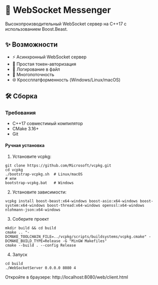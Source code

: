 # 🚀 WebSocket Messenger

Высокопроизводительный WebSocket сервер на C++17 с использованием Boost.Beast.

## ✨ Возможности

- ⚡ Асинхронный WebSocket сервер
- 🔐 Простая токен-авторизация
- 📝 Логирование в файл
- 🧵 Многопоточность
- 🌐 Кроссплатформенность (Windows/Linux/macOS)

## 🛠️ Сборка

### Требования
- C++17 совместимый компилятор
- CMake 3.16+
- Git

#### Ручная установка 

1. Установите vcpkg:
```
git clone https://github.com/Microsoft/vcpkg.git
cd vcpkg
./bootstrap-vcpkg.sh  # Linux/macOS
# или
bootstrap-vcpkg.bat   # Windows
```
2. Установите зависимости:
```
vcpkg install boost-beast:x64-windows boost-asio:x64-windows boost-system:x64-windows boost-thread:x64-windows openssl:x64-windows nlohmann-json:x64-windows
```
3. Соберите проект
```
mkdir build && cd build
cmake .. "-DCMAKE_TOOLCHAIN_FILE=../vcpkg/scripts/buildsystems/vcpkg.cmake" -DCMAKE_BUILD_TYPE=Release -G "MinGW Makefiles"
cmake --build . --config Release
```
4. Запуск
```
cd build
./WebSocketServer 0.0.0.0 8080 4
```
Откройте в браузере: http://localhost:8080/web/client.html
